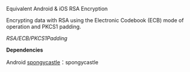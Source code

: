 Equivalent Android & iOS RSA Encryption

Encrypting data with RSA using the Electronic Codebook (ECB) mode of operation and PKCS1 padding.

*RSA/ECB/PKCS1Padding*

 **Dependencies**

Android
[spongycastle](https://github.com/rtyley/spongycastle)：spongycastle

